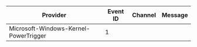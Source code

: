 Provider                               |  Event ID  |  Channel  |  Message
---------------------------------------|------------|-----------|---------
Microsoft-Windows-Kernel-PowerTrigger  |  1         |           |